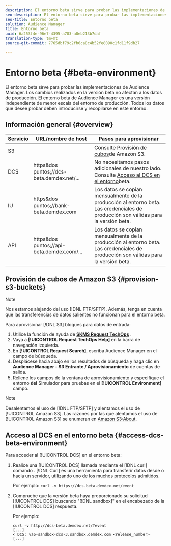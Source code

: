 ```yaml
---
description: El entorno beta sirve para probar las implementaciones de Audience Manager. Los cambios realizados en la versión beta no afectan a los datos de producción. El entorno beta de Audience Manager es una versión independiente de menor escala del entorno de producción. Todos los datos que desee probar deben introducirse y recopilarse en este entorno.
seo-description: El entorno beta sirve para probar las implementaciones de Audience Manager. Los cambios realizados en la versión beta no afectan a los datos de producción. El entorno beta de Audience Manager es una versión independiente de menor escala del entorno de producción. Todos los datos que desee probar deben introducirse y recopilarse en este entorno.
seo-title: Entorno beta
solution: Audience Manager
title: Entorno beta
uuid: 6a253f4e-96e7-4395-a783-a8eb213b7daf
translation-type: tm+mt
source-git-commit: 7765dbf79c2fb6ca8c4b52fe8090c1fd11f9db27

---
```



# Entorno beta {#beta-environment}

El entorno beta sirve para probar las implementaciones de Audience Manager. Los cambios realizados en la versión beta no afectan a los datos de producción. El entorno beta de Audience Manager es una versión independiente de menor escala del entorno de producción. Todos los datos que desee probar deben introducirse y recopilarse en este entorno.

## Información general {#overview}

<!-- beta_environment_admin.xml -->

| Servicio | URL/nombre de host | Pasos para aprovisionar |
|--- |--- |--- |
| S3 |  | Consulte [Provisión de cubos](admin-beta-environment.md#provision-s3-buckets)de Amazon S3. |
| DCS | https&amp;dos puntos;//dcs-beta.demdex.net/... | No necesitamos pasos adicionales de nuestro lado. Consulte [Acceso al DCS en el entorno](admin-beta-environment.md#access-dcs-beta-environment)beta. |
| IU | https&amp;dos puntos;//bank-beta.demdex.com | Los datos se copian mensualmente de la producción al entorno beta. Las credenciales de producción son válidas para la versión beta. |
| API | https&amp;dos puntos;//api-beta.demdex.com/... | Los datos se copian mensualmente de la producción al entorno beta. Las credenciales de producción son válidas para la versión beta. |

## Provisión de cubos de Amazon S3 {#provision-s3-buckets}

>[!NOTE]
>
>Nos estamos alejando del uso [!DNL FTP/SFTP]. Además, tenga en cuenta que las transferencias de datos salientes no funcionan para el entorno beta.

Para aprovisionar [!DNL S3] bloques para datos de entrada:

1. Utilice la función de ayuda de [**SKMS Request TechOps**](https://skms.adobe.com/) .
1. Vaya a **[!UICONTROL Request TechOps Help]** en la barra de navegación izquierda.
1. En **[!UICONTROL Request Search]**, escriba Audience Manager en el campo de búsqueda.
1. Desplácese hacia abajo en los resultados de búsqueda y haga clic en **Audience Manager - S3 Entrante / Aprovisionamiento** de cuentas de salida.
1. Rellene los campos de la ventana de aprovisionamiento y especifique el entorno **del** Simulador para pruebas en el **[!UICONTROL Environment]** campo.

>[!NOTE]
>
>Desalentamos el uso de [!DNL FTP/SFTP] y alentamos el uso de [!UICONTROL Amazon S3]. Las razones por las que alentamos el uso de [!UICONTROL Amazon S3] se enumeran en [Amazon S3:About](https://docs.adobe.com/content/help/en/audience-manager/user-guide/reference/amazon-s3.html).

## Acceso al DCS en el entorno beta {#access-dcs-beta-environment}

Para acceder al [!UICONTROL DCS] en el entorno beta:

1. Realice una [!UICONTROL DCS] llamada mediante el [!DNL curl] comando [](https://curl.haxx.se/docs/manpage.html). [!DNL Curl] es una herramienta para transferir datos desde o hacia un servidor, utilizando uno de los muchos protocolos admitidos.

   Por ejemplo: `curl -v https://dcs-beta.demdex.net/event`

1. Compruebe que la versión beta haya proporcionado su solicitud [!UICONTROL DCS] buscando "[!DNL sandbox]" en el encabezado de la [!UICONTROL DCS] respuesta.

   Por ejemplo:

   ```
   curl -v http://dcs-beta.demdex.net/?event
   [...]
   < DCS: va6-sandbox-dcs-3.sandbox.demdex.com <release_number>
   [...]
   ```

<!--
1. Determine the load balancer's endpoint IP addresses.

   Run the `dig` [command](https://en.wikipedia.org/wiki/Dig_(command)) to determine the IP address of the nearest load balancer. The `dig` command queries the Domain Name System and returns the name and IP addresses of the Audience Manager [!UICONTROL Data Collection Servers (DCS)].

   ```
   dig dcs-beta.demdex.net
   ...
   dcs-sandbox-1754093861.us-east-1.elb.amazonaws.com. 60 IN A 52.87.15.51
   dcs-sandbox-1754093861.us-east-1.elb.amazonaws.com. 60 IN A 50.16.150.8
   dcs-sandbox-1754093861.us-east-1.elb.amazonaws.com. 60 IN A 52.2.228.100
   ```

1. Using one of the addresses in the above table, add a static DNS entry in the [!DNL `/etc/hosts`] file.

   On Windows, modify [!DNL `c:\WINDOWS\system32\drivers\etc\hosts`].

   For example:

[!DNL `52.87.15.51 samplepartner.demdex.net`]

   >[!NOTE]
   >
   >The addresses change occasionally, so you must keep your [!DNL /etc/hosts] file up to date.

   Additionally, if you need to set up ID synchronization, you must add a similar entry for [!DNL dpm.demdex.net.]

[!DNL `52.87.15.51 dpm.demdex.net`] [!DNL]. 

1. Make a [!UICONTROL DCS] call, using the `curl` [command](https://curl.haxx.se/docs/manpage.html). Curl is a tool to transfer data from or to a server, using one of many supported protocols.

   For example:

[!DNL `https://<domain>/event?product=camera`] 

1. Verify that your request was served by the beta [!UICONTROL DCS] by looking for "sandbox" in the [!UICONTROL DCS] response header.

   For example:

   ```
   curl -v https://dcs-beta.demdex.net/?event
   [...]
   < DCS: va6-sandbox-dcs-3.sandbox.demdex.com <release_number>
   [...]
   ```
-->